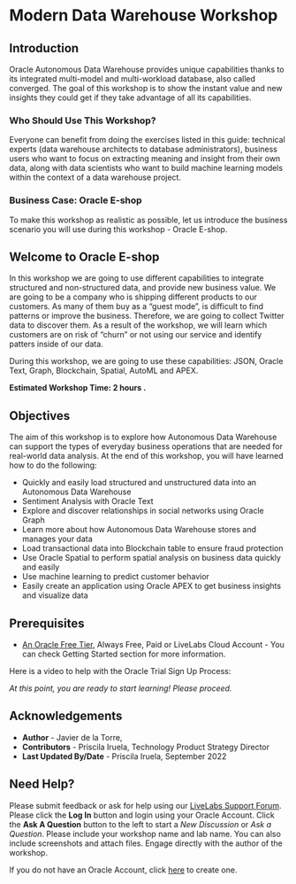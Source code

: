 # Modern Data Warehouse Workshop


## Introduction

Oracle Autonomous Data Warehouse provides unique capabilities thanks to its integrated multi-model and multi-workload database, also called converged. The goal of this workshop is to show the instant value and new insights they could get if they take advantage of all its capabilities.

### Who Should Use This Workshop?

Everyone can benefit from doing the exercises listed in this guide: technical experts (data warehouse architects to database administrators), business users who want to focus on extracting meaning and insight from their own data, along with data scientists who want to build machine learning models within the context of a data warehouse project.


### Business Case: Oracle E-shop
To make this workshop as realistic as possible, let us introduce the business scenario you will use during this workshop - Oracle E-shop.

## Welcome to Oracle E-shop
In this workshop we are going to use different capabilities to integrate structured and non-structured data, and provide new business value. We are going to be a company who is shipping different products to our customers. As many of them buy as a “guest mode”, is difficult to find patterns or improve the business. Therefore, we are going to collect Twitter data to discover them. As a result of the workshop, we will learn which customers are on risk of “churn” or not using our service and identify patters inside of our data.

During this workshop, we are going to use these capabilities: JSON, Oracle Text, Graph, Blockchain, Spatial, AutoML and APEX.



**Estimated Workshop Time: 2 hours .**

## Objectives

The aim of this workshop is to explore how Autonomous Data Warehouse can support the types of everyday business operations that are needed for real-world data analysis. At the end of this workshop, you will have learned how to do the following:

* Quickly and easily load structured and unstructured data into an Autonomous Data Warehouse
* Sentiment Analysis with Oracle Text 
* Explore and discover relationships in social networks using Oracle Graph
* Learn more about how Autonomous Data Warehouse stores and manages your data
* Load transactional data into Blockchain table to ensure fraud protection 
* Use Oracle Spatial to perform spatial analysis on business data quickly and easily
* Use machine learning to predict customer behavior 
* Easily create an application using Oracle APEX to get business insights and visualize data


## Prerequisites

* [An Oracle Free Tier](https://bit.ly/free-tier-1207), Always Free, Paid or LiveLabs Cloud Account - You can check Getting Started section for more information.

Here is a video to help with the Oracle Trial Sign Up Process:
[](youtube:4U-0SumNz6w)


*At this point, you are ready to start learning! Please proceed.*

## Acknowledgements
* **Author** - Javier de la Torre,
* **Contributors** - Priscila Iruela, Technology Product Strategy Director
* **Last Updated By/Date** - Priscila Iruela, September 2022

## Need Help?
Please submit feedback or ask for help using our [LiveLabs Support Forum](https://community.oracle.com/tech/developers/categories/livelabsdiscussions). Please click the **Log In** button and login using your Oracle Account. Click the **Ask A Question** button to the left to start a *New Discussion* or *Ask a Question*.  Please include your workshop name and lab name.  You can also include screenshots and attach files.  Engage directly with the author of the workshop.

If you do not have an Oracle Account, click [here](https://profile.oracle.com/myprofile/account/create-account.jspx) to create one.